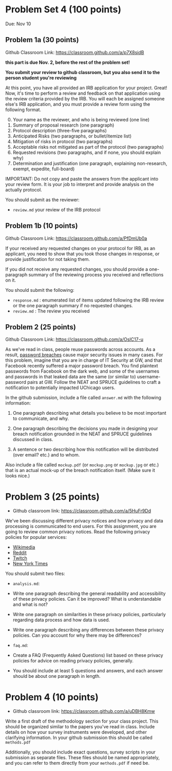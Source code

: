 # Problem Set 4 (100 points)

Due: Nov 10


## Problem 1a (30 points)

Github Classroom Link: https://classroom.github.com/a/p7X8sidB

**this part is due Nov. 2, before the rest of the problem set!**

**You submit your review to github classroom, but you also send it to the person student you're reviewing**

At this point, you have all provided an IRB application for your project. Great! Now, it's time to perform a review and feedback on that application using the review criteria provided by the IRB. You will each be assigned someone else's IRB application, and you must provide a review form using the following format. 

0. Your name as the reviewer, and who is being reviewed (one line)
1. Summary of proposal research (one paragraph)
2. Protocol description (three-five paragraphs)
3. Anticipated Risks (two paragraphs, or bullet/itemize list)
4. Mitigation of risks in protocol (two paragraphs) 
5. Acceptable risks not mitigated as part of the protocol (two paragraphs)
6. Requested revisions (two paragraphs, and if none, you should explain why)
7. Determination and justification (one paragraph, explaining non-research, exempt, expedite, full-board)


IMPORTANT: Do not copy and paste the answers from the applicant into your review form. It is your job to interpret and provide analysis on the actually protocol. 

You should submit as the reviewer:
* `review.md` your review of the IRB protocol


## Problem 1b (10 points)

Github Classroom Link: https://classroom.github.com/a/PfDmUb0a

If your received any requested changes on your protocol for IRB, as an applicant, you need to show that you took those changes in response, or provide justification for not taking them. 

If you did not receive any requested changes, you should provide a one-paragraph summary of the reviewing process you received and reflections on it. 

You should submit the following:

* `response.md` : enumerated list of items updated following the IRB review or the one paragraph summary if no requested changes.
* `review.md` : The review you received

## Problem 2 (25 points)

Github Classroom Link: https://classroom.github.com/a/OsIC17-u

As we've read in class, people reuse passwords across accounts. As a result, [password breaches](https://www.troyhunt.com/the-legitimisation-of-have-i-been-pwned/) cause major security issues in many cases. For this problem, imagine that you are in charge of IT Security at GW, and that Facebook recently suffered a major password breach. You find plaintext passwords from Facebook on the dark web, and some of the usernames and passwords in that leaked data are the same (or similar to) username-password pairs at GW. Follow the NEAT and SPRUCE guidelines to craft a notification to potentially impacted UChicago users. 

In the github submission, include a file called `answer.md` with the following information:

1. One paragraph describing what details you believe to be most important to communicate, and why.

2. One paragraph describing the decisions you made in designing your breach notification grounded in the NEAT and SPRUCE guidelines discussed in class.

3. A sentence or two describing how this notification will be distributed (over email? etc.) and to whom.

Also include a file called `mockup.pdf` (or `mockup.png` or `mockup.jpg` or etc.) that is an actual mock-up of the breach notification itself. (Make sure it looks nice.)


# Problem 3 (25 points)

* Github classroom link: https://classroom.github.com/a/5HuFr9Dd

We've been discussing different privacy notices and how privacy and data processing is communicated to end users. For this assignment, you are going to review common privacy notices. Read the following privacy policies for popular services:

* [Wikimedia](https://foundation.wikimedia.org/wiki/Privacy_policy)
* [Reddit](https://www.reddit.com/wiki/privacypolicy)
* [Twitch](https://www.twitch.tv/p/legal/privacy-notice/)
* [New York Times](https://help.nytimes.com/hc/en-us/articles/115014892108-Privacy-policy)

You should submit two files:

* `analysis.md`: 
 * Write one paragraph describing the general readability and accessibility of these privacy policies. Can it be improved? What is understandable and what is not?
 * Write one paragraph on similarities in these privacy policies, particularly regarding data process and how data is used.
 * Write one paragraph describing any differences between these privacy policies. Can you account for why there may be differences?
 
* `faq.md`:
 * Create a FAQ (Frequently Asked Questions) list based on these privacy policies for advice on reading privacy policies, generally.
 * You should include at least 5 questions and answers, and each answer should be about one paragraph in length.

# Problem 4 (10 points)

* Github classroom link: https://classroom.github.com/a/uDBH8Kmw

Write a first draft of the methodology section for your class project. This should be organized similar to the papers you've read in class. Include details on how your survey instruments were developed, and other clarifying information. In your github submission this should be called `methods.pdf` 

Additionally, you should include exact questions, survey scripts in your submission as separate files. These files should be named appropriately, and you can refer to them directly from your `methods.pdf` if need be. 
